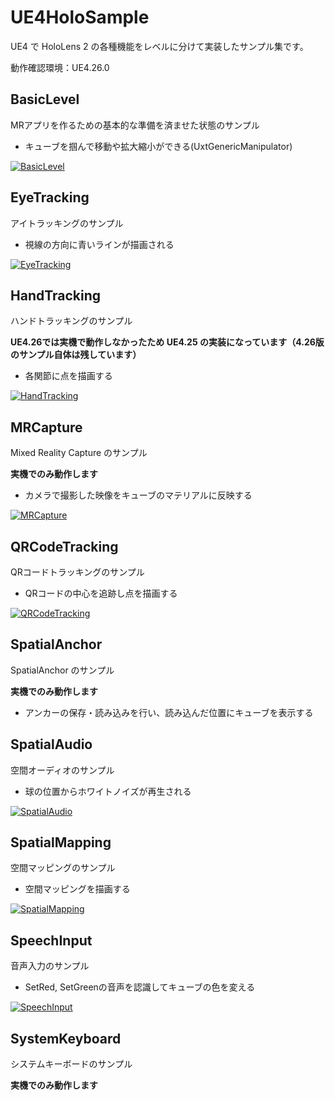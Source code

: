 # UE4HoloSample

UE4 で HoloLens 2 の各種機能をレベルに分けて実装したサンプル集です。

動作確認環境：UE4.26.0

## BasicLevel

MRアプリを作るための基本的な準備を済ませた状態のサンプル

- キューブを掴んで移動や拡大縮小ができる(UxtGenericManipulator)

[![BasicLevel](http://img.youtube.com/vi/t-U9aFP4d_0/0.jpg)](http://www.youtube.com/watch?v=t-U9aFP4d_0 "BasicLevel")

## EyeTracking

アイトラッキングのサンプル

- 視線の方向に青いラインが描画される

[![EyeTracking](http://img.youtube.com/vi/b8a6w-cYvTk/0.jpg)](http://www.youtube.com/watch?v=b8a6w-cYvTk "EyeTracking")

## HandTracking

ハンドトラッキングのサンプル

**UE4.26では実機で動作しなかったため UE4.25 の実装になっています（4.26版のサンプル自体は残しています）**

- 各関節に点を描画する

[![HandTracking](http://img.youtube.com/vi/LOlRYw0nFRI/0.jpg)](http://www.youtube.com/watch?v=LOlRYw0nFRI "HandTracking")

## MRCapture

Mixed Reality Capture のサンプル

**実機でのみ動作します**

- カメラで撮影した映像をキューブのマテリアルに反映する

[![MRCapture](http://img.youtube.com/vi/vMT8NL94Ap0/0.jpg)](http://www.youtube.com/watch?v=vMT8NL94Ap0 "MRCapture")

## QRCodeTracking

QRコードトラッキングのサンプル

- QRコードの中心を追跡し点を描画する

[![QRCodeTracking](http://img.youtube.com/vi/zLLtCiH9-bM/0.jpg)](http://www.youtube.com/watch?v=zLLtCiH9-bM "QRCodeTracking")

## SpatialAnchor

SpatialAnchor のサンプル

**実機でのみ動作します**

- アンカーの保存・読み込みを行い、読み込んだ位置にキューブを表示する

## SpatialAudio

空間オーディオのサンプル

- 球の位置からホワイトノイズが再生される

[![SpatialAudio](http://img.youtube.com/vi/pzE_PEUYVyg/0.jpg)](http://www.youtube.com/watch?v=pzE_PEUYVyg "SpatialAudio")

## SpatialMapping

空間マッピングのサンプル

- 空間マッピングを描画する

[![SpatialMapping](http://img.youtube.com/vi/AeqeetWMEZI/0.jpg)](http://www.youtube.com/watch?v=AeqeetWMEZI "SpatialMapping")

## SpeechInput

音声入力のサンプル

- SetRed, SetGreenの音声を認識してキューブの色を変える

[![SpeechInput](http://img.youtube.com/vi/0JVHpk3xBuI/0.jpg)](http://www.youtube.com/watch?v=0JVHpk3xBuI "SpeechInput")


## SystemKeyboard

システムキーボードのサンプル

**実機でのみ動作します**
